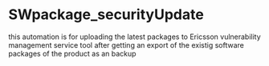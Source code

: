 # SWpackage_securityUpdate
this automation is for uploading the latest packages to Ericsson vulnerability management service tool after getting an export of the existig software packages of the product as an backup
